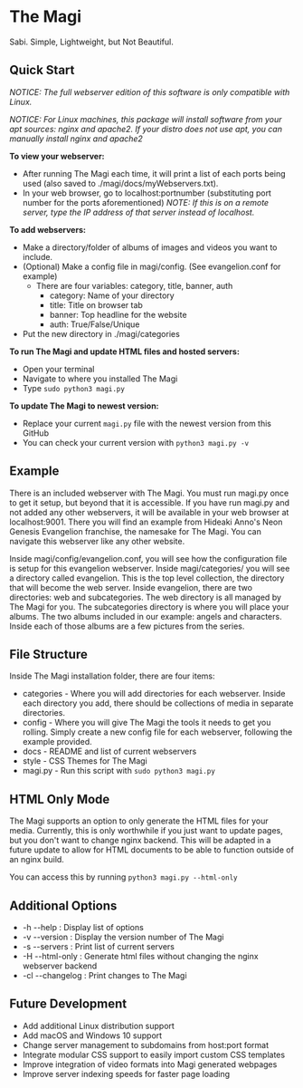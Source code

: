 **The Magi**
=========================================
Sabi. Simple, Lightweight, but Not Beautiful.


Quick Start
-------------------

_NOTICE: The full webserver edition of this software is only compatible with Linux._

_NOTICE: For Linux machines, this package will install software from your apt sources: nginx and apache2. If your distro does not use apt, you can manually install nginx and apache2_

**To view your webserver:**
* After running The Magi each time, it will print a list of each ports being
          used (also saved to ./magi/docs/myWebservers.txt).
* In your web browser, go to localhost:portnumber (substituting port number
          for the ports aforementioned) _NOTE: If this is on a remote server, type
          the IP address of that server instead of localhost._

**To add webservers:**
* Make a directory/folder of albums of images and videos you want to include.
* (Optional) Make a config file in magi/config. (See evangelion.conf for example)
  * There are four variables: category, title, banner, auth
    * category: Name of your directory
    * title: Title on browser tab
    * banner: Top headline for the website
    * auth: True/False/Unique
* Put the new directory in ./magi/categories

**To run The Magi and update HTML files and hosted servers:**
* Open your terminal
* Navigate to where you installed The Magi
* Type `sudo python3 magi.py`

**To update The Magi to newest version:**
* Replace your current `magi.py` file with the newest version from this GitHub
* You can check your current version with `python3 magi.py -v`

Example
-------------

There is an included webserver with The Magi.  You must run magi.py once to get it setup,
but beyond that it is accessible. If you have run magi.py and not added any other webservers,
it will be available in your web browser at localhost:9001.  There you will find an example
from Hideaki Anno's Neon Genesis Evangelion franchise, the namesake for The Magi.  You can
navigate this webserver like any other website.

Inside magi/config/evangelion.conf, you will see how the configuration file is setup for this
evangelion webserver.  Inside magi/categories/ you will see a directory called evangelion.
This is the top level collection, the directory that will become the web server.  Inside
evangelion, there are two directories: web and subcategories. The web directory is all managed
by The Magi for you. The subcategories directory is where you will place your albums. The two
albums included in our example: angels and characters.  Inside each of those albums are
a few pictures from the series.

File Structure
--------------------

Inside The Magi installation folder, there are four items:

* categories - Where you will add directories for each webserver. Inside each directory you add,
                there should be collections of media in separate directories.
* config - Where you will give The Magi the tools it needs to get you rolling. Simply create a new
            config file for each webserver, following the example provided.
* docs - README and list of current webservers
* style - CSS Themes for The Magi
* magi.py - Run this script with `sudo python3 magi.py`

HTML Only Mode
------------------

The Magi supports an option to only generate the HTML files for your media.  Currently, this is only
worthwhile if you just want to update pages, but you don't want to change nginx backend. This will be
adapted in a future update to allow for HTML documents to be able to function outside of an nginx build.

You can access this by running `python3 magi.py --html-only`

Additional Options
-------------------
* -h --help       : Display list of options
* -v --version    : Display the version number of The Magi
* -s --servers    : Print list of current servers
* -H --html-only  : Generate html files without changing the nginx webserver backend
* -cl --changelog : Print changes to The Magi

Future Development
-----------------------

* Add additional Linux distribution support
* Add macOS and Windows 10 support
* Change server management to subdomains from host:port format
* Integrate modular CSS support to easily import custom CSS templates
* Improve integration of video formats into Magi generated webpages
* Improve server indexing speeds for faster page loading
